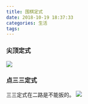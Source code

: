 ```yaml
---
title: 围棋定式
date: 2018-10-19 18:37:33
categories: 生活
tags:
---
```


### 尖顶定式
![](https://pic2.zhimg.com/80/v2-fd1b8de9b7f5119b84a8a41d34dc7b89_hd.jpg)

### 点三三定式
三三定式在二路是不能扳的。
![](https://i.ytimg.com/vi/GQQ_zRZ2-O8/maxresdefault.jpg)

### 
